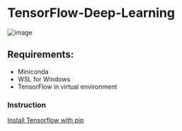# TensorFlow-Deep-Learning
![image]([https://user-images.githubusercontent.com/65159180/227791869-570e30bf-b594-4560-a5cb-fff11a637eca.png](https://githubstoragesoufiane.blob.core.windows.net/container/TF_White_Primary_Horizontal.png))

## Requirements:

- Miniconda
- WSL for Windows
- TensorFlow in virtual environment

### Instruction
[Install Tensorflow with pip](https://www.tensorflow.org/install/pip#windows-wsl2_1)



